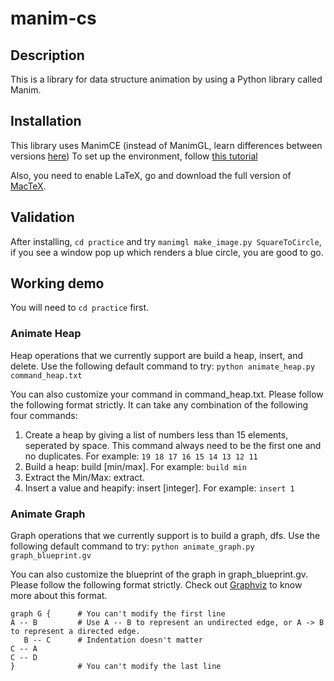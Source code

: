 # manim-cs

## Description

This is a library for data structure animation by using a Python library called Manim.

## Installation

This library uses ManimCE (instead of ManimGL, learn differences between versions [here](https://docs.manim.community/en/stable/installation/versions.html)) To set up the environment, follow [this tutorial](https://docs.manim.community/en/stable/installation.html)

Also, you need to enable LaTeX, go and download the full version of [MacTeX](http://www.tug.org/mactex/).

## Validation

After installing, `cd practice` and try `manimgl make_image.py SquareToCircle`, if you see a window pop up which renders a blue circle, you are good to go.

## Working demo

You will need to `cd practice` first.

### Animate Heap

Heap operations that we currently support are build a heap, insert, and delete. Use the following default command to try: `python animate_heap.py command_heap.txt`

You can also customize your command in command_heap.txt. Please follow the following format strictly. It can take any combination of the following four commands:

1. Create a heap by giving a list of numbers less than 15 elements, seperated by space. This command always need to be the first one and no duplicates. For example: `19 18 17 16 15 14 13 12 11`
2. Build a heap: build [min/max]. For example: `build min`
3. Extract the Min/Max: extract.
4. Insert a value and heapify: insert [integer]. For example: `insert 1`

### Animate Graph

Graph operations that we currently support is to build a graph, dfs. Use the following default command to try: `python animate_graph.py graph_blueprint.gv`

You can also customize the blueprint of the graph in graph_blueprint.gv. Please follow the following format strictly. Check out [Graphviz](https://graphviz.org) to know more about this format.

```
graph G {      # You can't modify the first line
A -- B         # Use A -- B to represent an undirected edge, or A -> B to represent a directed edge.
   B -- C      # Indentation doesn't matter
C -- A
C -- D
}              # You can't modify the last line
```
